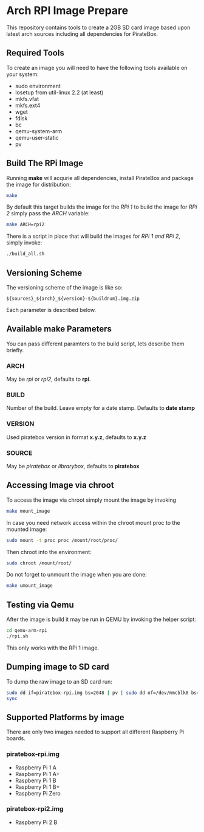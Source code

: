 # Arch RPI Image Prepare
This repository contains tools to create a 2GB SD card image based upon latest arch sources including all dependencies for PirateBox.

## Required Tools
To create an image you will need to have the following tools available on your system:
* sudo environment
* losetup from util-linux 2.2  (at least)
* mkfs.vfat
* mkfs.ext4
* wget
* fdisk
* bc
* qemu-system-arm
* qemu-user-static
* pv

## Build The RPi Image
Running **make** will acqurie all dependencies, install PirateBox and package the image for distribution:
```Bash
make
```

By default this target builds the image for the *RPi 1* to build the image for *RPi 2* simply pass the *ARCH* variable:

```Bash
make ARCH=rpi2
```

There is a script in place that will build the images for *RPi 1 and RPi 2*, simply invoke:
```Bash
./build_all.sh
```

## Versioning Scheme
The versioning scheme of the image is like so:

```
${sources}_${arch}_${version}-${buildnum}.img.zip
```

Each parameter is described below.

## Available make Parameters
You can pass different paramters to the build script, lets describe them briefly.

### ARCH
May be *rpi* or *rpi2*, defaults to **rpi**.

### BUILD
Number of the build. Leave empty for a date stamp. Defaults to **date stamp**

### VERSION
Used piratebox version in format **x.y.z**, defaults to **x.y.z**

### SOURCE
May be *piratebox* or *librarybox*, defaults to **piratebox**

## Accessing Image via chroot
To access the image via chroot simply mount the image by invoking
```Bash
make mount_image
```

In case you need network access within the chroot mount proc to the mounted image:
```Bash
sudo mount -t proc proc /mount/root/proc/
```

Then chroot into the environment:
```Bash
sudo chroot /mount/root/
```

Do not forget to unmount the image when you are done:
```Bash
make umount_image
```

## Testing via Qemu
After the image is build it may be run in QEMU by invoking the helper script:
```Bash
cd qemu-arm-rpi
./rpi.sh
```
This only works with the RPi 1 image.

## Dumping image to SD card
To dump the raw image to an SD card run:
```Bash
sudo dd if=piratebox-rpi.img bs=2048 | pv | sudo dd of=/dev/mmcblk0 bs=2048
sync
```

## Supported Platforms by image
There are only two images needed to support all different Raspberry Pi boards.

### piratebox-rpi.img
* Raspberry Pi 1 A
* Raspberry Pi 1 A+
* Raspberry Pi 1 B
* Raspberry Pi 1 B+
* Raspberry Pi Zero

### piratebox-rpi2.img
* Raspberry Pi 2 B
